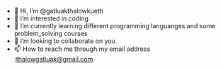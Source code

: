 - 👋 Hi, I’m @gatluakthalowkueth
- 👀 I’m interested in coding
- 🌱 I’m currently learning different programming languanges and some problem_solving courses
- 💞️ I’m looking to collaborate on you
- 📫 How to reach me through my email address :thalowgatluak@gmail.com

<!---
gatluakthalowkueth/gatluakthalowkueth is a ✨ special ✨ repository because its `README.md` (this file) appears on your GitHub profile.
You can click the Preview link to take a look at your changes.
--->
